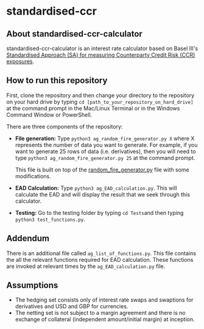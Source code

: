 # standardised-ccr
## About standardised-ccr-calculator
standardised-ccr-calculator is an interest rate calculator based on Basel III's [Standardised Approach (SA) for measuring Counterparty Credit Risk (CCR) exposures](https://www.bis.org/publ/bcbs279.pdf).

## How to run this repository
First, clone the repository and then change your directory to the repository on your hard drive by typing `cd [path_to_your_repository_on_hard_drive]` at the command prompt in the Mac/Linux Terminal or in the Windows Command Window or PowerShell.

There are three components of the repository:
 - **File generation:** Type `python3 ag_random_fire_generator.py X` where X represents the number of data you want to generate. For example, if you want to generate 25 rows of data (i.e. derivatives), then you will need to type `python3 ag_random_fire_generator.py 25` at the command prompt.
 
	This file is built on top of the [random_fire_generator.py](https://github.com/SuadeLabs/fire/blob/master/random_fire_generator.py) file with some modifications.
 - **EAD Calculation:** Type `python3 ag_EAD_calculation.py`. This will calculate the EAD and will display the result that we seek through this calculator.
 - **Testing:** Go to the testing folder by typing `cd Tests`and then typing `python3 test_functions.py`.

## Addendum
There is an additional file called `ag_list_of_functions.py`. This file contains the all the relevant functions required for EAD calculation. These functions are invoked at relevant times by the `ag_EAD_calculation.py` file.

## Assumptions
- The hedging set consists only of interest rate swaps and swaptions for derivatives and USD and GBP for currencies.
- The netting set is not subject to a margin agreement and there is no exchange of collateral (independent amount/initial margin) at inception.
